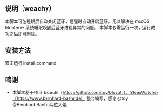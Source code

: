 ## 说明（weachy）

本脚本可在睡眠后自动关闭蓝牙，睡醒时自动开启蓝牙。用以解决在 macOS Monterey 系统睡眠唤醒后蓝牙进程异常的问题。
本脚本仅需运行一次，运行成功之后即可删除。

## 安装方法

双击运行 install.command

## 鸣谢

* 本脚本基于项目 blueutil（https://github.com/toy/blueutil）、SleepWatcher（https://www.bernhard-baehr.de） 整合编写，感谢 @toy @Bernhard.Baehr 两位大佬
